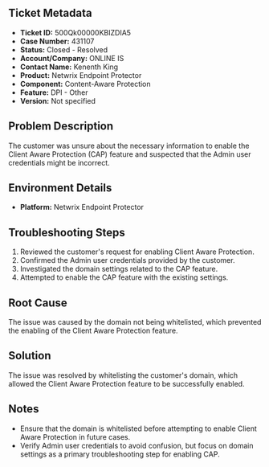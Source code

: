 ## Ticket Metadata
- **Ticket ID:** 500Qk00000KBIZDIA5
- **Case Number:** 431107
- **Status:** Closed - Resolved
- **Account/Company:** ONLINE IS
- **Contact Name:** Kenenth King
- **Product:** Netwrix Endpoint Protector
- **Component:** Content-Aware Protection
- **Feature:** DPI - Other
- **Version:** Not specified

## Problem Description
The customer was unsure about the necessary information to enable the Client Aware Protection (CAP) feature and suspected that the Admin user credentials might be incorrect.

## Environment Details
- **Platform:** Netwrix Endpoint Protector

## Troubleshooting Steps
1. Reviewed the customer's request for enabling Client Aware Protection.
2. Confirmed the Admin user credentials provided by the customer.
3. Investigated the domain settings related to the CAP feature.
4. Attempted to enable the CAP feature with the existing settings.

## Root Cause
The issue was caused by the domain not being whitelisted, which prevented the enabling of the Client Aware Protection feature.

## Solution
The issue was resolved by whitelisting the customer's domain, which allowed the Client Aware Protection feature to be successfully enabled.

## Notes
- Ensure that the domain is whitelisted before attempting to enable Client Aware Protection in future cases.
- Verify Admin user credentials to avoid confusion, but focus on domain settings as a primary troubleshooting step for enabling CAP.